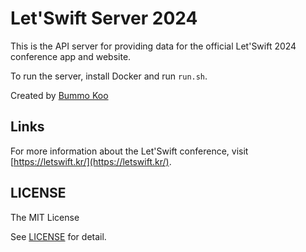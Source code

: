 # Let'Swift Server 2024

This is the API server for providing data for the official Let'Swift 2024 conference app and website.

To run the server, install Docker and run `run.sh`.

Created by [Bummo Koo](https://github.com/gbmksquare)

## Links
For more information about the Let'Swift conference, visit [https://letswift.kr/](https://letswift.kr/).

## LICENSE
The MIT License

See [LICENSE](https://github.com/letswiftconf/letswift-server-2024/blob/main/LICENSE) for detail.